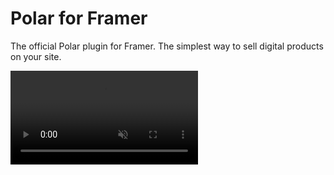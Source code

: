 # Polar for Framer

The official Polar plugin for Framer. The simplest way to sell digital products on your site.

<video src='./polar-for-framer.mp4' autoPlay muted loop />